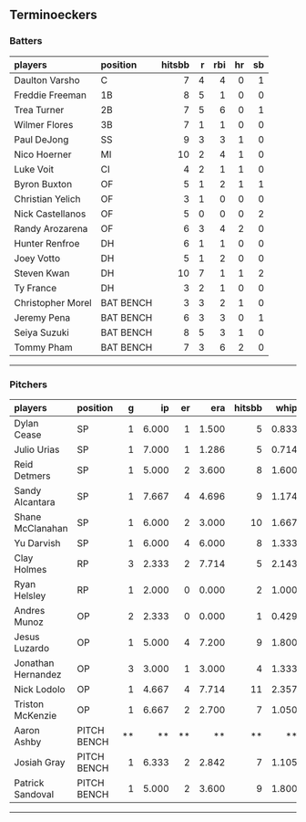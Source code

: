 ## Terminoeckers

### Batters

 
|players           |position  | hitsbb|  r| rbi| hr| sb| 
|:-----------------|:---------|------:|--:|---:|--:|--:| 
|Daulton Varsho    |C         |      7|  4|   4|  0|  1| 
|Freddie Freeman   |1B        |      8|  5|   1|  0|  0| 
|Trea Turner       |2B        |      7|  5|   6|  0|  1| 
|Wilmer Flores     |3B        |      7|  1|   1|  0|  0| 
|Paul DeJong       |SS        |      9|  3|   3|  1|  0| 
|Nico Hoerner      |MI        |     10|  2|   4|  1|  0| 
|Luke Voit         |CI        |      4|  2|   1|  1|  0| 
|Byron Buxton      |OF        |      5|  1|   2|  1|  1| 
|Christian Yelich  |OF        |      3|  1|   0|  0|  0| 
|Nick Castellanos  |OF        |      5|  0|   0|  0|  2| 
|Randy Arozarena   |OF        |      6|  3|   4|  2|  0| 
|Hunter Renfroe    |DH        |      6|  1|   1|  0|  0| 
|Joey Votto        |DH        |      5|  1|   2|  0|  0| 
|Steven Kwan       |DH        |     10|  7|   1|  1|  2| 
|Ty France         |DH        |      3|  2|   1|  0|  0| 
|Christopher Morel |BAT BENCH |      3|  3|   2|  1|  0| 
|Jeremy Pena       |BAT BENCH |      6|  3|   3|  0|  1| 
|Seiya Suzuki      |BAT BENCH |      8|  5|   3|  1|  0| 
|Tommy Pham        |BAT BENCH |      7|  3|   6|  2|  0| 


* * *

### Pitchers

 
|players            |position    |  g|    ip| er|   era| hitsbb|  whip| so|  w| sv| 
|:------------------|:-----------|--:|-----:|--:|-----:|------:|-----:|--:|--:|--:| 
|Dylan Cease        |SP          |  1| 6.000|  1| 1.500|      5| 0.833|  8|  0|  0| 
|Julio Urias        |SP          |  1| 7.000|  1| 1.286|      5| 0.714|  8|  1|  0| 
|Reid Detmers       |SP          |  1| 5.000|  2| 3.600|      8| 1.600|  9|  0|  0| 
|Sandy Alcantara    |SP          |  1| 7.667|  4| 4.696|      9| 1.174|  4|  0|  0| 
|Shane McClanahan   |SP          |  1| 6.000|  2| 3.000|     10| 1.667|  4|  1|  0| 
|Yu Darvish         |SP          |  1| 6.000|  4| 6.000|      8| 1.333|  9|  0|  0| 
|Clay Holmes        |RP          |  3| 2.333|  2| 7.714|      5| 2.143|  1|  0|  0| 
|Ryan Helsley       |RP          |  1| 2.000|  0| 0.000|      2| 1.000|  3|  0|  1| 
|Andres Munoz       |OP          |  2| 2.333|  0| 0.000|      1| 0.429|  5|  0|  0| 
|Jesus Luzardo      |OP          |  1| 5.000|  4| 7.200|      9| 1.800|  6|  0|  0| 
|Jonathan Hernandez |OP          |  3| 3.000|  1| 3.000|      4| 1.333|  2|  0|  1| 
|Nick Lodolo        |OP          |  1| 4.667|  4| 7.714|     11| 2.357|  6|  0|  0| 
|Triston McKenzie   |OP          |  1| 6.667|  2| 2.700|      7| 1.050|  3|  0|  0| 
|Aaron Ashby        |PITCH BENCH | **|    **| **|    **|     **|    **| **| **| **| 
|Josiah Gray        |PITCH BENCH |  1| 6.333|  2| 2.842|      7| 1.105|  5|  0|  0| 
|Patrick Sandoval   |PITCH BENCH |  1| 5.000|  2| 3.600|      9| 1.800|  4|  0|  0| 


* * *


